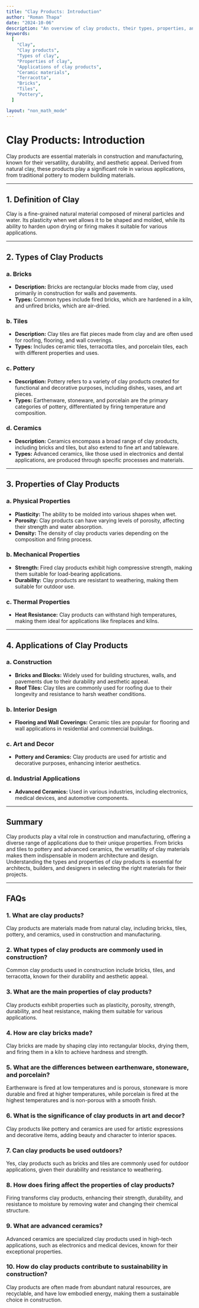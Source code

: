 ```yaml
---
title: "Clay Products: Introduction"
author: "Roman Thapa"
date: "2024-10-06"
description: "An overview of clay products, their types, properties, and applications in construction and manufacturing."
keywords:
  [
    "Clay",
    "Clay products",
    "Types of clay",
    "Properties of clay",
    "Applications of clay products",
    "Ceramic materials",
    "Terracotta",
    "Bricks",
    "Tiles",
    "Pottery",
  ]

layout: "non_math_mode"
---
```


# Clay Products: Introduction

Clay products are essential materials in construction and manufacturing, known for their versatility, durability, and aesthetic appeal. Derived from natural clay, these products play a significant role in various applications, from traditional pottery to modern building materials.

---

## 1. Definition of Clay

Clay is a fine-grained natural material composed of mineral particles and water. Its plasticity when wet allows it to be shaped and molded, while its ability to harden upon drying or firing makes it suitable for various applications.

---

## 2. Types of Clay Products

### a. Bricks

- **Description:** Bricks are rectangular blocks made from clay, used primarily in construction for walls and pavements.
- **Types:** Common types include fired bricks, which are hardened in a kiln, and unfired bricks, which are air-dried.

### b. Tiles

- **Description:** Clay tiles are flat pieces made from clay and are often used for roofing, flooring, and wall coverings.
- **Types:** Includes ceramic tiles, terracotta tiles, and porcelain tiles, each with different properties and uses.

### c. Pottery

- **Description:** Pottery refers to a variety of clay products created for functional and decorative purposes, including dishes, vases, and art pieces.
- **Types:** Earthenware, stoneware, and porcelain are the primary categories of pottery, differentiated by firing temperature and composition.

### d. Ceramics

- **Description:** Ceramics encompass a broad range of clay products, including bricks and tiles, but also extend to fine art and tableware.
- **Types:** Advanced ceramics, like those used in electronics and dental applications, are produced through specific processes and materials.

---

## 3. Properties of Clay Products

### a. Physical Properties

- **Plasticity:** The ability to be molded into various shapes when wet.
- **Porosity:** Clay products can have varying levels of porosity, affecting their strength and water absorption.
- **Density:** The density of clay products varies depending on the composition and firing process.

### b. Mechanical Properties

- **Strength:** Fired clay products exhibit high compressive strength, making them suitable for load-bearing applications.
- **Durability:** Clay products are resistant to weathering, making them suitable for outdoor use.

### c. Thermal Properties

- **Heat Resistance:** Clay products can withstand high temperatures, making them ideal for applications like fireplaces and kilns.

---

## 4. Applications of Clay Products

### a. Construction

- **Bricks and Blocks:** Widely used for building structures, walls, and pavements due to their durability and aesthetic appeal.
- **Roof Tiles:** Clay tiles are commonly used for roofing due to their longevity and resistance to harsh weather conditions.

### b. Interior Design

- **Flooring and Wall Coverings:** Ceramic tiles are popular for flooring and wall applications in residential and commercial buildings.

### c. Art and Decor

- **Pottery and Ceramics:** Clay products are used for artistic and decorative purposes, enhancing interior aesthetics.

### d. Industrial Applications

- **Advanced Ceramics:** Used in various industries, including electronics, medical devices, and automotive components.

---

## Summary

Clay products play a vital role in construction and manufacturing, offering a diverse range of applications due to their unique properties. From bricks and tiles to pottery and advanced ceramics, the versatility of clay materials makes them indispensable in modern architecture and design. Understanding the types and properties of clay products is essential for architects, builders, and designers in selecting the right materials for their projects.

---

## FAQs

### 1. What are clay products?

Clay products are materials made from natural clay, including bricks, tiles, pottery, and ceramics, used in construction and manufacturing.

### 2. What types of clay products are commonly used in construction?

Common clay products used in construction include bricks, tiles, and terracotta, known for their durability and aesthetic appeal.

### 3. What are the main properties of clay products?

Clay products exhibit properties such as plasticity, porosity, strength, durability, and heat resistance, making them suitable for various applications.

### 4. How are clay bricks made?

Clay bricks are made by shaping clay into rectangular blocks, drying them, and firing them in a kiln to achieve hardness and strength.

### 5. What are the differences between earthenware, stoneware, and porcelain?

Earthenware is fired at low temperatures and is porous, stoneware is more durable and fired at higher temperatures, while porcelain is fired at the highest temperatures and is non-porous with a smooth finish.

### 6. What is the significance of clay products in art and decor?

Clay products like pottery and ceramics are used for artistic expressions and decorative items, adding beauty and character to interior spaces.

### 7. Can clay products be used outdoors?

Yes, clay products such as bricks and tiles are commonly used for outdoor applications, given their durability and resistance to weathering.

### 8. How does firing affect the properties of clay products?

Firing transforms clay products, enhancing their strength, durability, and resistance to moisture by removing water and changing their chemical structure.

### 9. What are advanced ceramics?

Advanced ceramics are specialized clay products used in high-tech applications, such as electronics and medical devices, known for their exceptional properties.

### 10. How do clay products contribute to sustainability in construction?

Clay products are often made from abundant natural resources, are recyclable, and have low embodied energy, making them a sustainable choice in construction.
